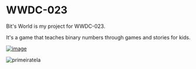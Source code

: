 # WWDC-023

Bit's World is my project for WWDC-023.


It's a game that teaches binary numbers through games and stories for kids. 


[![image](https://img.youtube.com/vi/aqdc0QZx-lU/0.jpg)](https://www.youtube.com/watch?v=aqdc0QZx-lU)


![primeiratela](https://github.com/lucasfranciscosp/WWDC-023/assets/87513778/9947e120-da0e-4ae3-a04a-fde826e20684)
